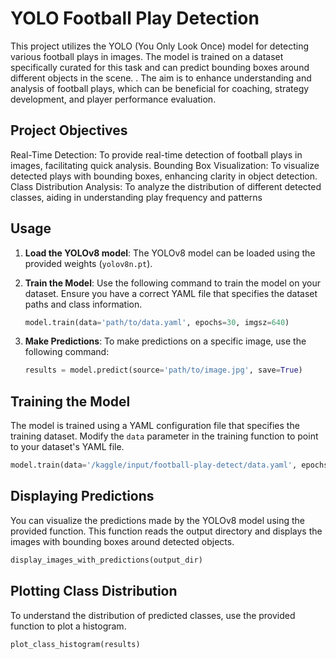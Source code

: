 # YOLO Football Play Detection

This project utilizes the YOLO (You Only Look Once) model for detecting various football plays in images. The model is trained on a dataset specifically curated for this task and can predict bounding boxes around different objects in the scene. . The aim is to enhance understanding and analysis of football plays, which can be beneficial for coaching, strategy development, and player performance evaluation.


## Project Objectives
Real-Time Detection: To provide real-time detection of football plays in images, facilitating quick analysis.
Bounding Box Visualization: To visualize detected plays with bounding boxes, enhancing clarity in object detection.
Class Distribution Analysis: To analyze the distribution of different detected classes, aiding in understanding play frequency and patterns


## Usage

1. **Load the YOLOv8 model**:
   The YOLOv8 model can be loaded using the provided weights (`yolov8n.pt`).

2. **Train the Model**:
   Use the following command to train the model on your dataset. Ensure you have a correct YAML file that specifies the dataset paths and class information.

   ```python
   model.train(data='path/to/data.yaml', epochs=30, imgsz=640)
   ```

3. **Make Predictions**:
   To make predictions on a specific image, use the following command:

   ```python
   results = model.predict(source='path/to/image.jpg', save=True)
   ```

## Training the Model

The model is trained using a YAML configuration file that specifies the training dataset. Modify the `data` parameter in the training function to point to your dataset's YAML file.

```python
model.train(data='/kaggle/input/football-play-detect/data.yaml', epochs=30, imgsz=640)
```

## Displaying Predictions

You can visualize the predictions made by the YOLOv8 model using the provided function. This function reads the output directory and displays the images with bounding boxes around detected objects.

```python
display_images_with_predictions(output_dir)
```

## Plotting Class Distribution

To understand the distribution of predicted classes, use the provided function to plot a histogram.

```python
plot_class_histogram(results)
```


